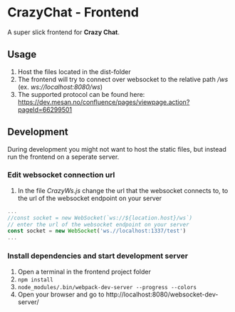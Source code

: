 CrazyChat - Frontend
====================

A super slick frontend for **Crazy Chat**.

Usage
-----
1. Host the files located in the dist-folder
2. The frontend will try to connect over websocket to the relative path _/ws_ (ex. _ws://localhost:8080/ws_)
3. The supported protocol can be found here: https://dev.mesan.no/confluence/pages/viewpage.action?pageId=66299501

Development
------------------

During development you might not want to host the static files, but instead run the frontend on a seperate server.

### Edit websocket connection url
1. In the file _CrazyWs.js_ change the url that the websocket connects to, to the url of the websocket endpoint on your server
```javascript
...
//const socket = new WebSocket(`ws://${location.host}/ws`)
// enter the url of the websocket endpoint on your server
const socket = new WebSocket('ws.//localhost:1337/test')
...
```

### Install dependencies and start development server
1. Open a terminal in the frontend project folder
2. `npm install`
3. `node_modules/.bin/webpack-dev-server --progress --colors`
4. Open your browser and go to http://localhost:8080/websocket-dev-server/
